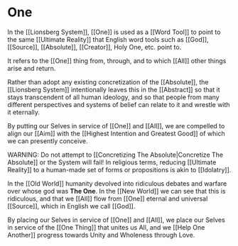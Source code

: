 # One

In the [[Lionsberg System]], [[One]] is used as a [[Word Tool]] to point to the same [[Ultimate Reality]] that English word tools such as [[God]], [[Source]], [[Absolute]], [[Creator]], Holy One, etc. point to. 

It refers to the [[One]] thing from, through, and to which [[All]] other things arise and return. 

Rather than adopt any existing concretization of the [[Absolute]], the [[Lionsberg System]] intentionally leaves this in the [[Abstract]] so that it stays transcendent of all human ideology, and so that people from many different perspectives and systems of belief can relate to it and wrestle with it eternally. 

By putting our Selves in service of [[One]] and [[All]], we are compelled to align our [[Aim]] with the [[Highest Intention and Greatest Good]] of which we can presently conceive. 

WARNING: Do not attempt to [[Concretizing The Absolute|Concretize The Absolute]] or the System will fail! In religious terms, reducing [[Ultimate Reality]] to a human-made set of forms or propositions is akin to [[Idolatry]]. 

In the [[Old World]] humanity devolved into ridiculous debates and warfare over whose god was **The One**. In the [[New World]] we can see that this is ridiculous, and that we [[All]] flow from [[One]] eternal and universal [[Source]], which in English we call [[God]]. 

By placing our Selves in service of [[One]] and [[All]], we place our Selves in service of the [[One Thing]] that unites us All, and we [[Help One Another]] progress towards Unity and Wholeness through Love. 